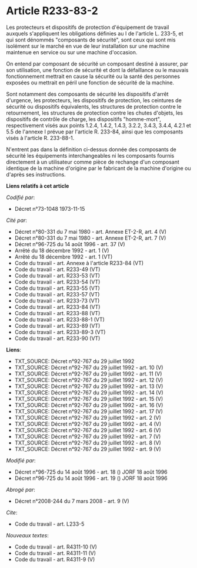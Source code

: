 # Article R233-83-2

Les protecteurs et dispositifs de protection d'équipement de travail auxquels s'appliquent les obligations définies au I de
l'article L. 233-5, et qui sont dénommés "composants de sécurité", sont ceux qui sont mis isolément sur le marché en vue de
leur installation sur une machine maintenue en service ou sur une machine d'occasion.

On entend par composant de sécurité un composant destiné à assurer, par son utilisation, une fonction de sécurité et dont la
défaillance ou le mauvais fonctionnement mettrait en cause la sécurité ou la santé des personnes exposées ou mettrait en
péril une fonction de sécurité de la machine.

Sont notamment des composants de sécurité les dispositifs d'arrêt d'urgence, les protecteurs, les dispositifs de protection,
les ceintures de sécurité ou dispositifs équivalents, les structures de protection contre le retournement, les structures de
protection contre les chutes d'objets, les dispositifs de contrôle de charge, les dispositifs "homme-mort", respectivement
visés aux points 1.2.4, 1.4.2, 1.4.3, 3.2.2, 3.4.3, 3.4.4, 4.2.1 et 5.5 de l'annexe I prévue par l'article R. 233-84, ainsi
que les composants visés à l'article R. 233-88-1.

N'entrent pas dans la définition ci-dessus donnée des composants de sécurité les équipements interchangeables ni les
composants fournis directement à un utilisateur comme pièce de rechange d'un composant identique de la machine d'origine par
le fabricant de la machine d'origine ou d'après ses instructions.

**Liens relatifs à cet article**

_Codifié par_:

  - Décret n°73-1048 1973-11-15

_Cité par_:

  - Décret n°80-331 du 7 mai 1980 - art. Annexe ET-2-R, art. 4 (V)
  - Décret n°80-331 du 7 mai 1980 - art. Annexe ET-2-R, art. 7 (V)
  - Décret n°96-725 du 14 août 1996 - art. 37 (V)
  - Arrêté du 18 décembre 1992 - art. 1 (V)
  - Arrêté du 18 décembre 1992 - art. 1 (VT)
  - Code du travail - art. Annexe à l'article R233-84 (VT)
  - Code du travail - art. R233-49 (VT)
  - Code du travail - art. R233-53 (VT)
  - Code du travail - art. R233-54 (VT)
  - Code du travail - art. R233-55 (VT)
  - Code du travail - art. R233-57 (VT)
  - Code du travail - art. R233-73 (VT)
  - Code du travail - art. R233-84 (VT)
  - Code du travail - art. R233-88 (VT)
  - Code du travail - art. R233-88-1 (VT)
  - Code du travail - art. R233-89 (VT)
  - Code du travail - art. R233-89-3 (VT)
  - Code du travail - art. R233-90 (VT)

**Liens**:

  - TXT_SOURCE: Décret n°92-767 du 29 juillet 1992
  - TXT_SOURCE: Décret n°92-767 du 29 juillet 1992 - art. 10 (V)
  - TXT_SOURCE: Décret n°92-767 du 29 juillet 1992 - art. 11 (V)
  - TXT_SOURCE: Décret n°92-767 du 29 juillet 1992 - art. 12 (V)
  - TXT_SOURCE: Décret n°92-767 du 29 juillet 1992 - art. 13 (V)
  - TXT_SOURCE: Décret n°92-767 du 29 juillet 1992 - art. 14 (V)
  - TXT_SOURCE: Décret n°92-767 du 29 juillet 1992 - art. 15 (V)
  - TXT_SOURCE: Décret n°92-767 du 29 juillet 1992 - art. 16 (V)
  - TXT_SOURCE: Décret n°92-767 du 29 juillet 1992 - art. 17 (V)
  - TXT_SOURCE: Décret n°92-767 du 29 juillet 1992 - art. 2 (V)
  - TXT_SOURCE: Décret n°92-767 du 29 juillet 1992 - art. 4 (V)
  - TXT_SOURCE: Décret n°92-767 du 29 juillet 1992 - art. 6 (V)
  - TXT_SOURCE: Décret n°92-767 du 29 juillet 1992 - art. 7 (V)
  - TXT_SOURCE: Décret n°92-767 du 29 juillet 1992 - art. 8 (V)
  - TXT_SOURCE: Décret n°92-767 du 29 juillet 1992 - art. 9 (V)

_Modifié par_:

  - Décret n°96-725 du 14 août 1996 - art. 18 () JORF 18 août 1996
  - Décret n°96-725 du 14 août 1996 - art. 19 () JORF 18 août 1996

_Abrogé par_:

  - Décret n°2008-244 du 7 mars 2008 - art. 9 (V)

_Cite_:

  - Code du travail - art. L233-5

_Nouveaux textes_:

  - Code du travail - art. R4311-10 (V)
  - Code du travail - art. R4311-11 (V)
  - Code du travail - art. R4311-9 (V)
